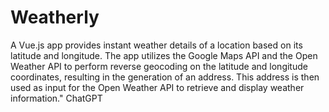 # Weatherly

A Vue.js app provides instant weather details of a location based on its latitude and longitude. The app utilizes the Google Maps API and the Open Weather API to perform reverse geocoding on the latitude and longitude coordinates, resulting in the generation of an address. This address is then used as input for the Open Weather API to retrieve and display weather information."
ChatGPT

